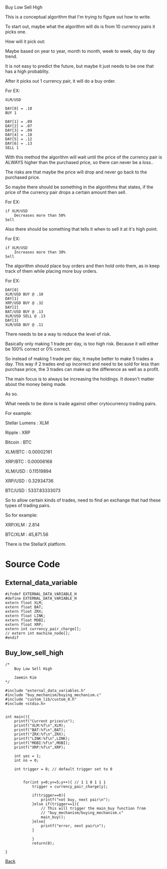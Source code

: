 Buy Low Sell High

This is a conceptual algorithm that I'm trying to figure out how to write.

To start out, maybe what the algorithm will do is from 10 currency pairs it picks one. 

How will it pick out:

Maybe based on year to year, month to month, week to week, day to day trend.

It is not easy to predict the future, but maybe it just needs to be one that has a high probablity.

After it picks out 1 currency pair, it will do a buy order.

For EX: 

	XLM/USD

	DAY[0] = .10
	BUY 1

	DAY[1] = .09
	DAY[2] = .07
	DAY[3] = .09
	DAY[4] = .10
	DAY[5] = .12
	DAY[6] = .13
	SELL 1

With this method the algorithm will wait until the price of the currency pair is ALWAYS higher than the purchased price, so there can never be a loss..

The risks are that maybe the price will drop and never go back to the purchased price.

So maybe there should be something in the algorithms that states, if the price of the currency pair drops a certain amount then sell.

For EX:

	if XLM/USD
		Decreases more than 50%
	Sell

Also there should be something that tells it when to sell it at it's high point.

For EX:

	if XLM/USD
		Increases more than 30%
	Sell

The algorithm should place buy orders and then hold onto them, as in keep track of them while placing more buy orders.

For EX:
	
	DAY[0]
	XLM/USD BUY @ .10
	DAY[1]
	XRP/USD BUY @ .32
	DAY[2]
	BAT/USD BUY @ .13
	XLM/USD SELL @ .13
	DAY[3]
	XLM/USD BUY @ .11

There needs to be a way to reduce the level of risk.

Basically only making 1 trade per day, is too high risk. Because it will either be 100% correct or 0% correct.

So instead of making 1 trade per day, it maybe better to make 5 trades a day. This way if 2 trades end up incorrect and need to be sold for less than purchase price, the 3 trades can make up the difference as well as a profit.

The main focus is to always be increasing the holdings. It doesn't matter about the money being made.

As so.

What needs to be done is trade against other crytocurrency trading pairs.

For example:

Stellar Lumens : XLM

Ripple : XRP

Bitcoin : BTC

XLM/BTC : 0.00002161

XRP/BTC : 0.00006168

XLM/USD : 0.11519894

XRP/USD : 0.32934736

BTC/USD : 5337.83333073

So to allow certain kinds of trades, need to find an exchange that had these types of trading pairs.

So for example:

XRP/XLM : 2.814

BTC/XLM : 45,871.56

There is the StellarX platform.

# Source Code

## External_data_variable

	#ifndef EXTERNAL_DATA_VARIABLE_H
	#define EXTERNAL_DATA_VARIABLE_H
	extern float XLM;
	extern float BAT;
	extern float ZRX;
	extern float LINK;
	extern float MOBI;
	extern float XRP;
	extern int currency_pair_charge[];
	// extern int machine_node[];
	#endif

## Buy_low_sell_high

	/* 
		Buy Low Sell High
		
		Jaemin Kim
	*/

	#include "external_data_variables.h"
	#include "buy_mechanism/buying_mechanism.c"
	#include "custom_lib/custom_0.h"
	#include <stdio.h>


	int main(){
		printf("Current prices\n");
		printf("XLM:%f\n",XLM);
		printf("BAT:%f\n",BAT);
		printf("ZRX:%f\n",ZRX);
		printf("LINK:%f\n",LINK);
		printf("MOBI:%f\n",MOBI);
		printf("XRP:%f\n",XRP);	
		
		int yes = 1;
		int no = 0;

		int trigger = 0; // default trigger set to 0


			for(int y=0;y<=5;y++){ // 1 1 0 1 1 1
				trigger = currency_pair_charge[y];

				if(trigger==0){
					printf("not buy, next pair\n");
				}else if(trigger==1){
					// This will trigger the main_buy function from
					// "buy_mechanism/buying_mechanism.c"
					main_buy();
				}else{
					printf("error, next pair\n");
				}

				}
				return(0);

	}

[Back](https://jaemnkm.github.io/docs_redirect)